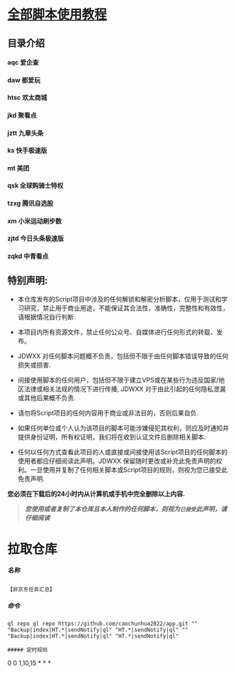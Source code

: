 
# [全部脚本使用教程](http://cxgc.top/)

## 目录介绍

#### aqc 爱企查
#### daw 都爱玩
#### htsc 欢太商城
#### jkd 聚看点
#### jztt 九章头条
#### ks 快手极速版
#### mt 美团
#### qsk 全球购骑士特权
#### tzxg 腾讯自选股
#### xm 小米运动刷步数
#### zjtd 今日头条极速版
#### zqkd 中青看点

## 特别声明:

* 本仓库发布的Script项目中涉及的任何解锁和解密分析脚本，仅用于测试和学习研究，禁止用于商业用途，不能保证其合法性，准确性，完整性和有效性，请根据情况自行判断.

* 本项目内所有资源文件，禁止任何公众号、自媒体进行任何形式的转载、发布。

* JDWXX 对任何脚本问题概不负责，包括但不限于由任何脚本错误导致的任何损失或损害.

* 间接使用脚本的任何用户，包括但不限于建立VPS或在某些行为违反国家/地区法律或相关法规的情况下进行传播, JDWXX 对于由此引起的任何隐私泄漏或其他后果概不负责.

* 请勿将Script项目的任何内容用于商业或非法目的，否则后果自负.

* 如果任何单位或个人认为该项目的脚本可能涉嫌侵犯其权利，则应及时通知并提供身份证明，所有权证明，我们将在收到认证文件后删除相关脚本.

* 任何以任何方式查看此项目的人或直接或间接使用该Script项目的任何脚本的使用者都应仔细阅读此声明。JDWXX 保留随时更改或补充此免责声明的权利。一旦使用并复制了任何相关脚本或Script项目的规则，则视为您已接受此免责声明.

**您必须在下载后的24小时内从计算机或手机中完全删除以上内容.**  </br>
> ***您使用或者复制了本仓库且本人制作的任何脚本，则视为`已接受`此声明，请仔细阅读***










# 拉取仓库
##### 名称

```
【非京东任务汇总】
```
##### 命令

```
ql repo ql repo https://github.com/caochunhua2022/app.git "" "Backup|index|HT.*|sendNotify|ql" "HT.*|sendNotify|ql" "" "Backup|index|HT.*|sendNotify|ql" "HT.*|sendNotify|ql"
```

```
##### 定时规则

```
0 0 1,10,15 * * *
```
